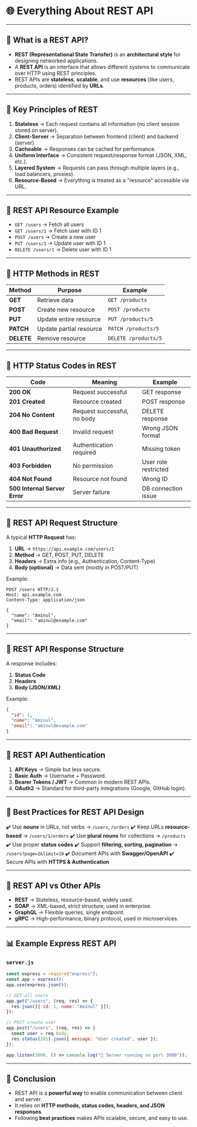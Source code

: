 
# 🌐 Everything About REST API

---

## 📌 What is a REST API?

- **REST (Representational State Transfer)** is an **architectural style** for designing networked applications.  
- A **REST API** is an interface that allows different systems to communicate over HTTP using REST principles.  
- REST APIs are **stateless**, **scalable**, and use **resources** (like users, products, orders) identified by **URLs**.

---

## 📌 Key Principles of REST

1. **Stateless** → Each request contains all information (no client session stored on server).  
2. **Client-Server** → Separation between frontend (client) and backend (server).  
3. **Cacheable** → Responses can be cached for performance.  
4. **Uniform Interface** → Consistent request/response format (JSON, XML, etc.).  
5. **Layered System** → Requests can pass through multiple layers (e.g., load balancers, proxies).  
6. **Resource-Based** → Everything is treated as a "resource" accessible via URL.  

---

## 📌 REST API Resource Example

- `GET /users` → Fetch all users  
- `GET /users/1` → Fetch user with ID 1  
- `POST /users` → Create a new user  
- `PUT /users/1` → Update user with ID 1  
- `DELETE /users/1` → Delete user with ID 1  

---

## 📌 HTTP Methods in REST

| Method   | Purpose | Example |
|----------|---------|---------|
| **GET**    | Retrieve data | `GET /products` |
| **POST**   | Create new resource | `POST /products` |
| **PUT**    | Update entire resource | `PUT /products/5` |
| **PATCH**  | Update partial resource | `PATCH /products/5` |
| **DELETE** | Remove resource | `DELETE /products/5` |

---

## 📌 HTTP Status Codes in REST

| Code | Meaning | Example |
|------|---------|---------|
| **200 OK** | Request successful | GET response |
| **201 Created** | Resource created | POST response |
| **204 No Content** | Request successful, no body | DELETE response |
| **400 Bad Request** | Invalid request | Wrong JSON format |
| **401 Unauthorized** | Authentication required | Missing token |
| **403 Forbidden** | No permission | User role restricted |
| **404 Not Found** | Resource not found | Wrong ID |
| **500 Internal Server Error** | Server failure | DB connection issue |

---

## 📌 REST API Request Structure

A typical **HTTP Request** has:
1. **URL** → `https://api.example.com/users/1`
2. **Method** → GET, POST, PUT, DELETE  
3. **Headers** → Extra info (e.g., Authentication, Content-Type)  
4. **Body (optional)** → Data sent (mostly in POST/PUT)  

Example:

```http
POST /users HTTP/1.1
Host: api.example.com
Content-Type: application/json

{
  "name": "Aminul",
  "email": "aminul@example.com"
}
````

---

## 📌 REST API Response Structure

A response includes:

1. **Status Code**
2. **Headers**
3. **Body (JSON/XML)**

Example:

```json
{
  "id": 1,
  "name": "Aminul",
  "email": "aminul@example.com"
}
```

---

## 📌 REST API Authentication

1. **API Keys** → Simple but less secure.
2. **Basic Auth** → Username + Password.
3. **Bearer Tokens / JWT** → Common in modern REST APIs.
4. **OAuth2** → Standard for third-party integrations (Google, GitHub login).

---

## 📌 Best Practices for REST API Design

✔️ Use **nouns** in URLs, not verbs → `/users`, `/orders`
✔️ Keep URLs **resource-based** → `/users/1/orders`
✔️ Use **plural nouns** for collections → `/products`
✔️ Use proper **status codes**
✔️ Support **filtering, sorting, pagination** → `/users?page=2&limit=10`
✔️ Document APIs with **Swagger/OpenAPI**
✔️ Secure APIs with **HTTPS & Authentication**

---

## 📌 REST API vs Other APIs

- **REST** → Stateless, resource-based, widely used.
- **SOAP** → XML-based, strict structure, used in enterprise.
- **GraphQL** → Flexible queries, single endpoint.
- **gRPC** → High-performance, binary protocol, used in microservices.

---

## 📊 Example Express REST API

### `server.js`

```javascript
const express = require("express");
const app = express();
app.use(express.json());

// GET all users
app.get("/users", (req, res) => {
  res.json([{ id: 1, name: "Aminul" }]);
});

// POST create user
app.post("/users", (req, res) => {
  const user = req.body;
  res.status(201).json({ message: "User created", user });
});

app.listen(3000, () => console.log("🚀 Server running on port 3000"));
```

---

## 🎯 Conclusion

- REST API is a **powerful way** to enable communication between client and server.
- It relies on **HTTP methods, status codes, headers, and JSON responses**.
- Following **best practices** makes APIs scalable, secure, and easy to use.
